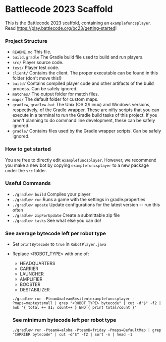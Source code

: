# Battlecode 2023 Scaffold

This is the Battlecode 2023 scaffold, containing an `examplefuncsplayer`. Read https://play.battlecode.org/bc23/getting-started!

### Project Structure

- `README.md`
    This file.
- `build.gradle`
    The Gradle build file used to build and run players.
- `src/`
    Player source code.
- `test/`
    Player test code.
- `client/`
    Contains the client. The proper executable can be found in this folder (don't move this!)
- `build/`
    Contains compiled player code and other artifacts of the build process. Can be safely ignored.
- `matches/`
    The output folder for match files.
- `maps/`
    The default folder for custom maps.
- `gradlew`, `gradlew.bat`
    The Unix (OS X/Linux) and Windows versions, respectively, of the Gradle wrapper. These are nifty scripts that you can execute in a terminal to run the Gradle build tasks of this project. If you aren't planning to do command line development, these can be safely ignored.
- `gradle/`
    Contains files used by the Gradle wrapper scripts. Can be safely ignored.

### How to get started

You are free to directly edit `examplefuncsplayer`.
However, we recommend you make a new bot by copying `examplefuncsplayer` to a new package under the `src` folder.

### Useful Commands

- `./gradlew build`
    Compiles your player
- `./gradlew run`
    Runs a game with the settings in gradle.properties
- `./gradlew update`
    Update configurations for the latest version -- run this often
- `./gradlew zipForUpdate`
    Create a submittable zip file
- `./gradlew tasks`
    See what else you can do!

### See average bytecode left per robot type
- Set `printBytecode` to `true` in `RobotPlayer.java`
- Replace <ROBOT_TYPE> with one of:
  - HEADQUARTERS
  - CARRIER
  - LAUNCHER
  - AMPLIFIER
  - BOOSTER
  - DESTABILIZER

  ```./gradlew run -PteamA=aleamB=silentexamplefuncsplayer -Pmaps=maptestsmall | grep "<ROBOT_TYPE> bytecode" | cut -d"$" -f2 | awk '{ total += $1; count++ } END { print total/count }'```

  ### See minimum bytecode left per robot type
  ```./gradlew run -PteamA=aloha -PteamB=friday -Pmaps=DefaultMap | grep "CARRIER bytecode" | cut -d"$" -f2 | sort -n | head -1```
